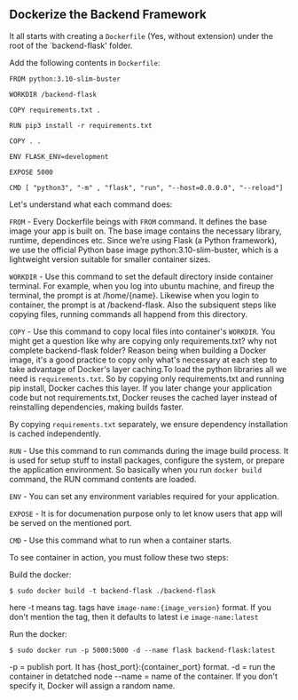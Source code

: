 ## Dockerize the Backend Framework

It all starts with creating a `Dockerfile` (Yes, without extension) under the root of the `backend-flask' folder.

Add the following contents in `Dockerfile`:
```
FROM python:3.10-slim-buster

WORKDIR /backend-flask

COPY requirements.txt .

RUN pip3 install -r requirements.txt

COPY . .

ENV FLASK_ENV=development

EXPOSE 5000

CMD [ "python3", "-m" , "flask", "run", "--host=0.0.0.0", "--reload"]
```

Let's understand what each command does:

`FROM` - Every Dockerfile beings with `FROM` command. It defines the base image your app is built on. The base image contains the necessary library, runtime, dependinces etc. Since we’re using Flask (a Python framework), we use the official Python base image python:3.10-slim-buster, which is a lightweight version suitable for smaller container sizes.

`WORKDIR` - Use this command to set the default directory inside container terminal. For example, when you log into ubuntu machine, and fireup the terminal, the prompt is at /home/{name}. Likewise when you login to container, the prompt is at /backend-flask. Also the subsiquent steps like copying files, running commands all happend from this directory.

`COPY` - Use this command to copy local files into container's `WORKDIR`.
You might get a question like why are copying only requirements.txt? why not complete backend-flask folder? Reason being when building a Docker image, it's a good practice to copy only what's necessary at each step to take advantage of Docker's layer caching.To load the python libraries all we need is `requirements.txt`. So by copying only requirements.txt and running pip install, Docker caches this layer. If you later change your application code but not requirements.txt, Docker reuses the cached layer instead of reinstalling dependencies, making builds faster. 

By copying `requirements.txt` separately, we ensure dependency installation is cached independently.

`RUN` - Use this command to run commands during the image build process. It is used for setup stuff to install packages, configure the system, or prepare the application environment. So basically when you run `docker build` command, the RUN command contents are loaded.

`ENV` - You can set any environment variables required for your application.

`EXPOSE` - It is for documenation purpose only to let know users that app will be served on the mentioned port.

`CMD` - Use this command what to run when a container starts. 


To see container in action, you must follow these two steps:

Build the docker:
```
$ sudo docker build -t backend-flask ./backend-flask
```
here -t means tag. tags have `image-name:{image_version}` format.
If you don't mention the tag, then it defaults to latest i.e `image-name:latest`

Run the docker:
```
$ sudo docker run -p 5000:5000 -d --name flask backend-flask:latest
```

-p = publish port. It has {host_port}:{container_port} format.
-d = run the container in detatched node
--name = name of the container. If you don't specify it, Docker will assign a random name.



